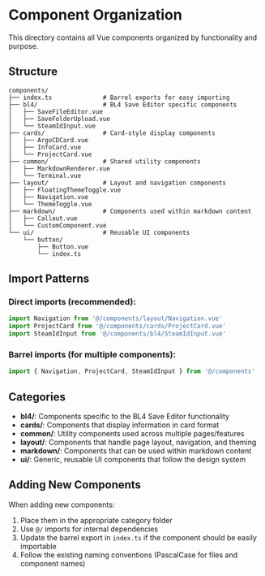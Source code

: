 # Component Organization

This directory contains all Vue components organized by functionality and purpose.

## Structure

```
components/
├── index.ts              # Barrel exports for easy importing
├── bl4/                  # BL4 Save Editor specific components
│   ├── SaveFileEditor.vue
│   ├── SaveFolderUpload.vue
│   └── SteamIdInput.vue
├── cards/                # Card-style display components
│   ├── ArgoCDCard.vue
│   ├── InfoCard.vue
│   └── ProjectCard.vue
├── common/               # Shared utility components
│   ├── MarkdownRenderer.vue
│   └── Terminal.vue
├── layout/               # Layout and navigation components
│   ├── FloatingThemeToggle.vue
│   ├── Navigation.vue
│   └── ThemeToggle.vue
├── markdown/             # Components used within markdown content
│   ├── Callout.vue
│   └── CustomComponent.vue
└── ui/                   # Reusable UI components
    └── button/
        ├── Button.vue
        └── index.ts
```

## Import Patterns

### Direct imports (recommended):
```typescript
import Navigation from '@/components/layout/Navigation.vue'
import ProjectCard from '@/components/cards/ProjectCard.vue'
import SteamIdInput from '@/components/bl4/SteamIdInput.vue'
```

### Barrel imports (for multiple components):
```typescript
import { Navigation, ProjectCard, SteamIdInput } from '@/components'
```

## Categories

- **bl4/**: Components specific to the BL4 Save Editor functionality
- **cards/**: Components that display information in card format
- **common/**: Utility components used across multiple pages/features
- **layout/**: Components that handle page layout, navigation, and theming
- **markdown/**: Components that can be used within markdown content
- **ui/**: Generic, reusable UI components that follow the design system

## Adding New Components

When adding new components:

1. Place them in the appropriate category folder
2. Use `@/` imports for internal dependencies
3. Update the barrel export in `index.ts` if the component should be easily importable
4. Follow the existing naming conventions (PascalCase for files and component names)